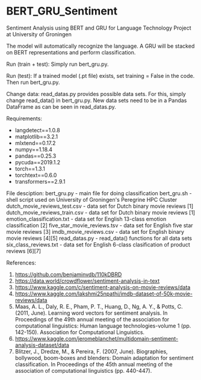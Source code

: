 # BERT_GRU_Sentiment
Sentiment Analysis using BERT and GRU for Language Technology Project at University of Groningen

The model will automatically recognize the language. A GRU will be stacked on BERT representations and perform classification.

Run (train + test):
Simply run bert_gru.py.

Run (test):
If a trained model (.pt file) exists, set training = False in the code. Then run bert_gru.py.

Change data:
read_datas.py provides possible data sets. For this, simply change read_data() in bert_gru.py.
New data sets need to be in a Pandas DataFrame as can be seen in read_datas.py.

Requirements:
- langdetect==1.0.8
- matplotlib==3.2.1
- mlxtend==0.17.2
- numpy==1.18.4
- pandas==0.25.3
- pycuda==2019.1.2
- torch==1.3.1
- torchtext==0.6.0
- transformers==2.9.1

File desciption:
bert_gru.py - main file for doing classification
bert_gru.sh - shell script used on University of Groningen's Peregrine HPC Cluster
dutch_movie_reviews_test.csv - data set for Dutch binary movie reviews [1]
dutch_movie_reviews_train.csv - data set for Dutch binary movie reviews [1]
emotion_classification.txt - data set for English 13-class emotion classification [2]
five_star_movie_reviews.tsv - data set for English five star movie reviews [3]
imdb_movie_reviews.csv - data set for English binary movie reviews [4][5]
read_datas.py - read_data() functions for all data sets
six_class_reviews.txt - data set for English 6-class clasification of product reviews [6][7]

References:
1. https://github.com/benjaminvdb/110kDBRD
2. https://data.world/crowdflower/sentiment-analysis-in-text
3. https://www.kaggle.com/c/sentiment-analysis-on-movie-reviews/data
4. https://www.kaggle.com/lakshmi25npathi/imdb-dataset-of-50k-movie-reviews/data
5. Maas, A. L., Daly, R. E., Pham, P. T., Huang, D., Ng, A. Y., & Potts, C. (2011, June). Learning word vectors for sentiment analysis. In Proceedings of the 49th annual meeting of the association for computational linguistics: Human language technologies-volume 1 (pp. 142-150). Association for Computational Linguistics.
6. https://www.kaggle.com/jeromeblanchet/multidomain-sentiment-analysis-dataset/data
7. Blitzer, J., Dredze, M., & Pereira, F. (2007, June). Biographies, bollywood, boom-boxes and blenders: Domain adaptation for sentiment classification. In Proceedings of the 45th annual meeting of the association of computational linguistics (pp. 440-447).
